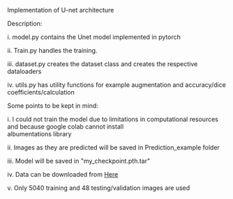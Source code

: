 Implementation of U-net architecture

Description:


i. model.py contains the Unet model implemented in pytorch

ii. Train.py handles the training.

iii. dataset.py creates the dataset class and creates the respective dataloaders

iv. utils.py has utility functions for example augmentation and accuracy/dice coefficients/calculation


Some points to be kept in mind:

i. I could not train the model due to limitations in computational resources and because google colab cannot install        
   albumentations library

ii. Images as they are predicted will be saved in Prediction_example folder

iii. Model will be saved in "my_checkpoint.pth.tar"

iv. Data can be downloaded from <a href="https://www.kaggle.com/c/carvana-image-masking-challenge">Here</a>

v. Only 5040 training and 48 testing/validation images are used